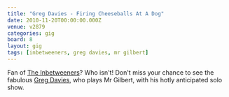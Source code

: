 ```yaml
---
title: "Greg Davies - Firing Cheeseballs At A Dog"
date: 2010-11-20T00:00:00.000Z
venue: v2879
categories: gig
board: 8
layout: gig
tags: [inbetweeners, greg davies, mr gilbert]
---
```

Fan of <a href="/wiki/inbetweeners">The Inbetweeners</a>? Who isn't! Don't miss your chance to see the fabulous <a href="/wiki/greg+davies">Greg Davies</a>, who plays Mr Gilbert, with his hotly anticipated solo show.